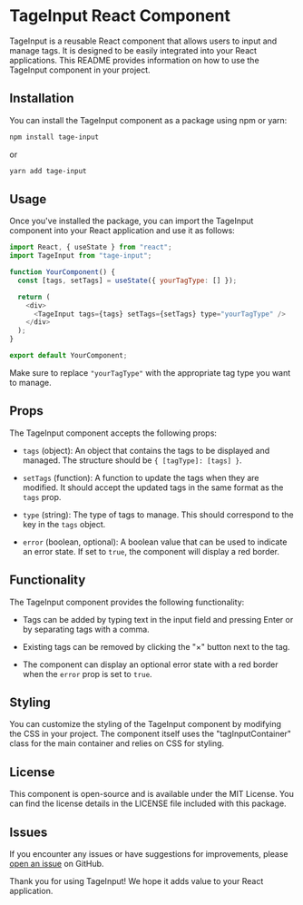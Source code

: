 # TageInput React Component

TageInput is a reusable React component that allows users to input and manage tags. It is designed to be easily integrated into your React applications. This README provides information on how to use the TageInput component in your project.

## Installation

You can install the TageInput component as a package using npm or yarn:

```bash
npm install tage-input
```

or

```bash
yarn add tage-input
```

## Usage

Once you've installed the package, you can import the TageInput component into your React application and use it as follows:

```javascript
import React, { useState } from "react";
import TageInput from "tage-input";

function YourComponent() {
  const [tags, setTags] = useState({ yourTagType: [] });

  return (
    <div>
      <TageInput tags={tags} setTags={setTags} type="yourTagType" />
    </div>
  );
}

export default YourComponent;
```

Make sure to replace `"yourTagType"` with the appropriate tag type you want to manage.

## Props

The TageInput component accepts the following props:

- `tags` (object): An object that contains the tags to be displayed and managed. The structure should be `{ [tagType]: [tags] }`.

- `setTags` (function): A function to update the tags when they are modified. It should accept the updated tags in the same format as the `tags` prop.

- `type` (string): The type of tags to manage. This should correspond to the key in the `tags` object.

- `error` (boolean, optional): A boolean value that can be used to indicate an error state. If set to `true`, the component will display a red border.

## Functionality

The TageInput component provides the following functionality:

- Tags can be added by typing text in the input field and pressing Enter or by separating tags with a comma.

- Existing tags can be removed by clicking the "×" button next to the tag.

- The component can display an optional error state with a red border when the `error` prop is set to `true`.

## Styling

You can customize the styling of the TageInput component by modifying the CSS in your project. The component itself uses the "tagInputContainer" class for the main container and relies on CSS for styling.

## License

This component is open-source and is available under the MIT License. You can find the license details in the LICENSE file included with this package.

## Issues

If you encounter any issues or have suggestions for improvements, please [open an issue](https://github.com/sorenammd/tag-input-reactjs/issues) on GitHub.

Thank you for using TageInput! We hope it adds value to your React application.